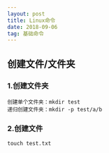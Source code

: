 ```yaml
---
layout: post
title: Linux命令
date: 2018-09-06
tag: 基础命令
---
```


## 创建文件/文件夹

### 1.创建文件夹
```
创建单个文件夹：mkdir test
递归创建文件夹：mkdir -p test/a/b
```

### 2.创建文件
```
touch test.txt
```

##